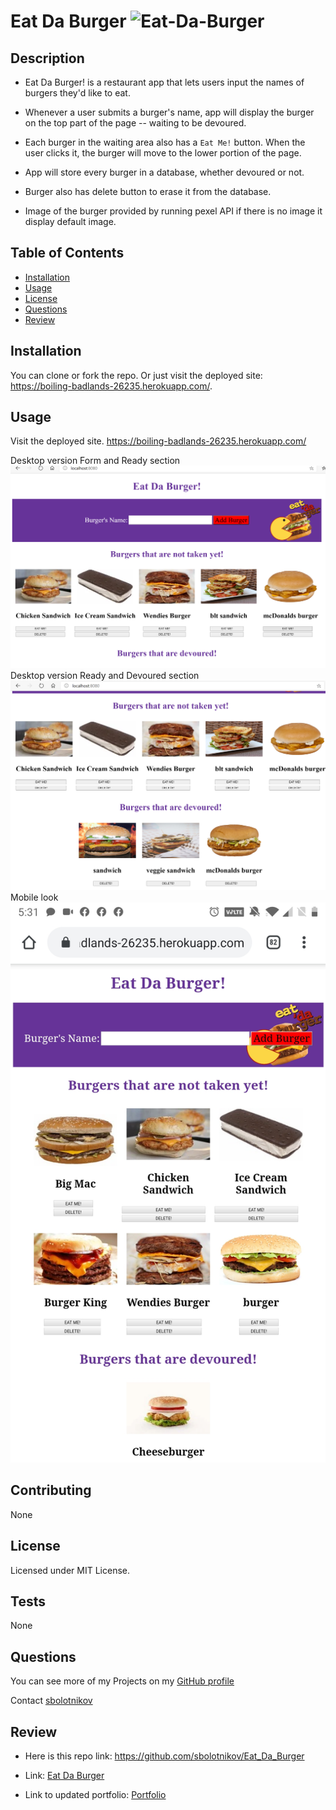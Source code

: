 # Eat Da Burger ![Eat-Da-Burger](https://img.shields.io/github/license/sbolotnikov/Eat_Da_Burger)
## Description 
* Eat Da Burger! is a restaurant app that lets users input the names of burgers they'd like to eat.

* Whenever a user submits a burger's name, app will display the burger on the top part of the page -- waiting to be devoured.

* Each burger in the waiting area also has a `Eat Me!` button. When the user clicks it, the burger will move to the lower portion of the page.

* App will store every burger in a database, whether devoured or not. 

* Burger also has delete button to erase it from the database.

* Image of the burger provided by running pexel API if there is no image it display default image.

## Table of Contents
* [Installation](#installation)
* [Usage](#usage)
* [License](#license)
* [Questions](#questions)
* [Review](#review)
## Installation 
You can clone or fork the repo. Or just visit the deployed site:  https://boiling-badlands-26235.herokuapp.com/.
## Usage 
Visit the deployed site. https://boiling-badlands-26235.herokuapp.com/


Desktop version Form and Ready section
![Eat-Da-Burger](./images/img1.png) 
Desktop version Ready and Devoured section
![Eat-Da-Burger](./images/img2.png) 
Mobile look
![Eat-Da-Burger](./images/img3.jpg) 


## Contributing 
 None 
## License 
 Licensed under MIT License. 
## Tests 
 None
## Questions 
 You can see more of my Projects on my [GitHub profile](https://github.com/sbolotnikov) 

 Contact [sbolotnikov](mailto:sbolotnikov@gmail.com) 
## Review 
  * Here is this repo link: https://github.com/sbolotnikov/Eat_Da_Burger
 
  * Link: [Eat Da Burger]( https://boiling-badlands-26235.herokuapp.com/)

  * Link to updated portfolio: [Portfolio]( https://sbolotnikov.github.io/Responsive-Portfolio/)
